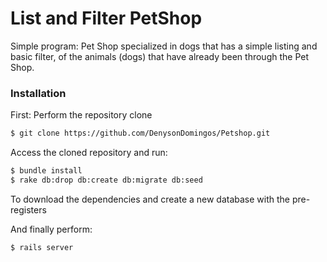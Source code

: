 # List and Filter PetShop
Simple program: Pet Shop specialized in dogs that has a simple listing and basic filter, of the animals (dogs) that have already been through the Pet Shop.

### Installation
First: Perform the repository clone
```sh
$ git clone https://github.com/DenysonDomingos/Petshop.git
```
Access the cloned repository and run:
```sh
$ bundle install
$ rake db:drop db:create db:migrate db:seed
```
To download the dependencies and create a new database with the pre-registers

And finally perform:
```sh
$ rails server
```
